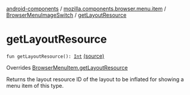 [android-components](../../index.md) / [mozilla.components.browser.menu.item](../index.md) / [BrowserMenuImageSwitch](index.md) / [getLayoutResource](./get-layout-resource.md)

# getLayoutResource

`fun getLayoutResource(): `[`Int`](https://kotlinlang.org/api/latest/jvm/stdlib/kotlin/-int/index.html) [(source)](https://github.com/mozilla-mobile/android-components/blob/master/components/browser/menu/src/main/java/mozilla/components/browser/menu/item/BrowserMenuImageSwitch.kt#L32)

Overrides [BrowserMenuItem.getLayoutResource](../../mozilla.components.browser.menu/-browser-menu-item/get-layout-resource.md)

Returns the layout resource ID of the layout to be inflated for showing a menu item of this
type.

